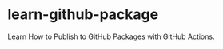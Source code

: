 
# learn-github-package

Learn How to Publish to GitHub Packages with GitHub Actions.

<!-- test -->